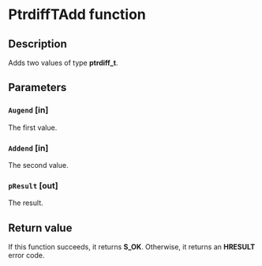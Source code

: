 # PtrdiffTAdd function

## Description

Adds two values of type **ptrdiff_t**.

## Parameters

### `Augend` [in]

The first value.

### `Addend` [in]

The second value.

### `pResult` [out]

The result.

## Return value

If this function succeeds, it returns **S_OK**. Otherwise, it returns an **HRESULT** error code.